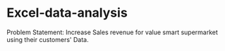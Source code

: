 # Excel-data-analysis
Problem Statement:  Increase Sales revenue for value smart supermarket using their customers' Data.
